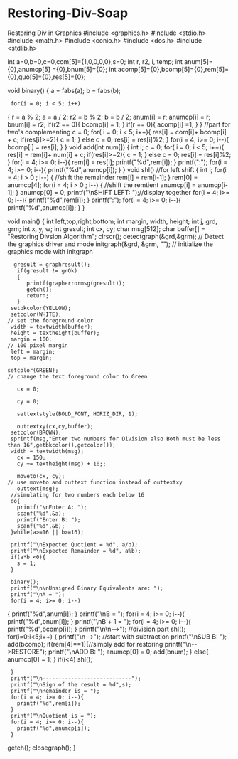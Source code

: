 # Restoring-Div-Soap
Restoring Div in Graphics
#include <graphics.h>
#include <stdio.h>
#include <math.h>
#include <conio.h>
#include <dos.h>
#include <stdlib.h>

int a=0,b=0,c=0,com[5]={1,0,0,0,0},s=0; int r, r2, i, temp;
int anum[5]={0},anumcp[5] ={0},bnum[5]={0};
int acomp[5]={0},bcomp[5]={0},rem[5]={0},quo[5]={0},res[5]={0};

void binary()
{
     a = fabs(a);
     b = fabs(b);

     for(i = 0; i < 5; i++)
{
           r = a % 2;
           a = a / 2;
           r2 = b % 2;
           b = b / 2;
           anum[i] = r;
           anumcp[i] = r;
           bnum[i] = r2;
           if(r2 == 0){
                bcomp[i] = 1;
           }
           if(r == 0){
                acomp[i] =1;
           }
     }
   //part for two's complementing
   c = 0;
   for( i = 0; i < 5; i++){
           res[i] = com[i]+ bcomp[i] + c;
           if(res[i]>=2){
                c = 1;
           }
           else
                c = 0;
           res[i] = res[i]%2;
     }
   for(i = 4; i>= 0; i--){
     bcomp[i] = res[i];
   }
}
void add(int num[])
{
     int i;
     c = 0;
     for( i = 0; i < 5; i++){
           res[i] = rem[i]+ num[i] + c;
           if(res[i]>=2){
                c = 1;
           }
           else
                c = 0;
           res[i] = res[i]%2;
     }
     for(i = 4; i>= 0; i--){
           rem[i] = res[i];
           printf("%d",rem[i]);
     }
     printf(":");
     for(i = 4; i>= 0; i--){
           printf("%d",anumcp[i]);
     }
}
void shl()  //for left shift
{
     int i;
     for(i = 4; i > 0  ; i--)
{                                      //shift the remainder
           rem[i] = rem[i-1];
     }
     rem[0] = anumcp[4];
     for(i = 4; i > 0  ; i--)
    {                                 //shift the remtient
           anumcp[i] = anumcp[i-1];
     }
     anumcp[0] = 0;
     printf("\nSHIFT LEFT: ");//display together
     for(i = 4; i>= 0; i--){
	   printf("%d",rem[i]);
     }
     printf(":");
     for(i = 4; i>= 0; i--){
	   printf("%d",anumcp[i]);
     }
}

void main()
{
      int left,top,right,bottom;
      int margin, width, height;
      int j, grd, grm;
      int x, y, w;
      int gresult;
      int cx, cy;
      char msg[512];
      char buffer[] = "Restoring Divsion Algorithm";
      clrscr();
       detectgraph(&grd,&grm);                                                                               // Detect the graphics driver and mode
       initgraph(&grd, &grm, "");                                                                              // initialize the graphics mode with initgraph

      gresult = graphresult();
	   if(gresult != grOk)
       {
	      printf(grapherrormsg(gresult));
	      getch();
	      return;
       }
     setbkcolor(YELLOW);
     setcolor(WHITE);                                                                                                // set the foreground color
     width = textwidth(buffer);
     height = textheight(buffer);
     margin = 100;                                                                                                     // 100 pixel margin
     left = margin;
     top = margin;

    setcolor(GREEN);                                                                                              // change the text foreground color to Green

       cx = 0;

       cy = 0;

       settextstyle(BOLD_FONT, HORIZ_DIR, 1);

       outtextxy(cx,cy,buffer);
     setcolor(BROWN);
     sprintf(msg,"Enter two numbers for Division also Both must be less than 16",getbkcolor(),getcolor());
     width = textwidth(msg);
       cx = 150;
       cy += textheight(msg) + 10;;

       moveto(cx, cy);                                                                               // use moveto and outtext function instead of outtextxy
       outtext(msg);
     //simulating for two numbers each below 16
     do{
	   printf("\nEnter A: ");
	   scanf("%d",&a);
	   printf("Enter B: ");
	   scanf("%d",&b);
     }while(a>=16 || b>=16);

     printf("\nExpected Quotient = %d", a/b);
     printf("\nExpected Remainder = %d", a%b);
     if(a*b <0){
	   s = 1;
     }

     binary();
     printf("\n\nUnsigned Binary Equivalents are: ");
     printf("\nA = ");
     for(i = 4; i>= 0; i--)
{
	   printf("%d",anum[i]);
     }
     printf("\nB = ");
     for(i = 4; i>= 0; i--){
	   printf("%d",bnum[i]);
     }
     printf("\nB'+ 1 = ");
     for(i = 4; i>= 0; i--){
	   printf("%d",bcomp[i]);
     }
     printf("\n\n-->");
     //division part
     shl();
     for(i=0;i<5;i++)
{
	   printf("\n-->"); //start with subtraction
	   printf("\nSUB B: ");
	   add(bcomp);
	   if(rem[4]==1){//simply add for restoring
		printf("\n-->RESTORE");
		printf("\nADD B: ");
		anumcp[0] = 0;
		add(bnum);
	   }
	   else{
		anumcp[0] = 1;
	   }
	   if(i<4)
		shl();

     }
     printf("\n----------------------------");
     printf("\nSign of the result = %d",s);
     printf("\nRemainder is = ");
     for(i = 4; i>= 0; i--){
	   printf("%d",rem[i]);
     }
     printf("\nQuotient is = ");
     for(i = 4; i>= 0; i--){
	   printf("%d",anumcp[i]);
     }
getch();
closegraph();
}
